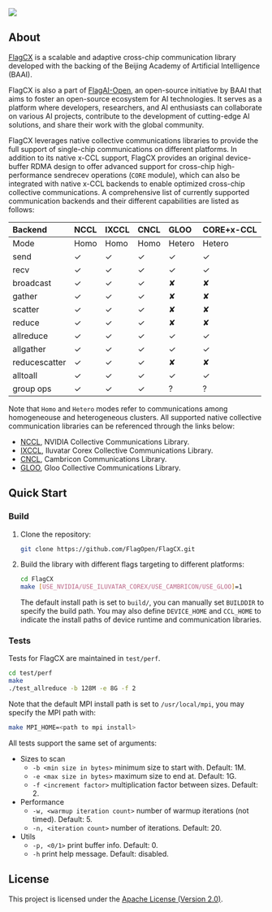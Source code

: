 [<img src="flagopen.png">](https://flagopen.baai.ac.cn/)

## About

[FlagCX](https://github.com/FlagOpen/FlagCX.git) is a scalable and adaptive cross-chip communication library developed with the backing of the Beijing Academy of Artificial Intelligence (BAAI).

FlagCX is also a part of [FlagAI-Open](https://flagopen.baai.ac.cn/), an open-source initiative by BAAI that aims to foster an open-source ecosystem for AI technologies. It serves as a platform where developers, researchers, and AI enthusiasts can collaborate on various AI projects, contribute to the development of cutting-edge AI solutions, and share their work with the global community.

FlagCX leverages native collective communications libraries to provide the full support of single-chip communications on different platforms. In addition to its native x-CCL support, FlagCX provides an original device-buffer RDMA design to offer advanced support for cross-chip high-performance sendrecev operations (`CORE` module), which can also be integrated with native x-CCL backends to enable optimized cross-chip collective communications. A comprehensive list of currently supported communication backends and their different capabilities are listed as follows:

| Backend       | NCCL | IXCCL  | CNCL | GLOO    | CORE+x-CCL |
|:--------------|:-----|:-------|:-----|:--------|:-----------|
| Mode          | Homo | Homo   | Homo | Hetero  | Hetero     |
| send          | ✓    | ✓      | ✓    | ✓       | ✓          |
| recv          | ✓    | ✓      | ✓    | ✓       | ✓          |
| broadcast     | ✓    | ✓      | ✓    | ✘       | ✘          |
| gather        | ✓    | ✓      | ✓    | ✘       | ✘          |
| scatter       | ✓    | ✓      | ✓    | ✘       | ✘          |
| reduce        | ✓    | ✓      | ✓    | ✘       | ✘          |
| allreduce     | ✓    | ✓      | ✓    | ✓       | ✓          |
| allgather     | ✓    | ✓      | ✓    | ✓       | ✓          |
| reducescatter | ✓    | ✓      | ✓    | ✘       | ✘          |
| alltoall      | ✓    | ✓      | ✓    | ✓       | ✓          |
| group ops     | ✓    | ✓      | ✓    | ?       | ?          |

Note that `Homo` and `Hetero` modes refer to communications among homogeneouse and heterogeneous clusters. All supported native collective communication libraries can be referenced through the links below:

- [NCCL](https://github.com/NVIDIA/nccl), NVIDIA Collective Communications Library.
- [IXCCL](https://www.iluvatar.com/software?fullCode=cpjs-rj-rjz), Iluvatar Corex Collective Communications Library.
- [CNCL](https://www.cambricon.com/docs/sdk_1.7.0/cncl_1.2.1/user_guide/index.html#), Cambricon Communications Library.
- [GLOO](https://github.com/facebookincubator/gloo), Gloo Collective Communications Library.

## Quick Start

### Build 
1. Clone the repository:
    ```sh
    git clone https://github.com/FlagOpen/FlagCX.git
    ```

2. Build the library with different flags targeting to different platforms:
    ```sh
    cd FlagCX
    make [USE_NVIDIA/USE_ILUVATAR_COREX/USE_CAMBRICON/USE_GLOO]=1
    ```
    The default install path is set to `build/`, you can manually set `BUILDDIR` to specify the build path. You may also define `DEVICE_HOME` and `CCL_HOME` to indicate the install paths of device runtime and communication libraries.

### Tests

Tests for FlagCX are maintained in `test/perf`.
```sh
cd test/perf
make
./test_allreduce -b 128M -e 8G -f 2
```
Note that the default MPI install path is set to `/usr/local/mpi`, you may specify the MPI path with:
```sh
make MPI_HOME=<path to mpi install>
```

All tests support the same set of arguments:

* Sizes to scan
  * `-b <min size in bytes>` minimum size to start with. Default: 1M.
  * `-e <max size in bytes>` maximum size to end at. Default: 1G.
  * `-f <increment factor>` multiplication factor between sizes. Default: 2.
* Performance
  * `-w, <warmup iteration count>` number of warmup iterations (not timed). Default: 5.
  * `-n, <iteration count>` number of iterations. Default: 20.
* Utils
  * `-p, <0/1>` print buffer info. Default: 0.
  * `-h` print help message. Default: disabled.

## License

This project is licensed under the [Apache License (Version 2.0)](https://github.com/FlagOpen/FlagCX/blob/main/LICENSE).